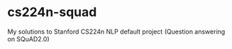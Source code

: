 # cs224n-squad
My solutions to Stanford CS224n NLP default project (Question answering on SQuAD2.0)
